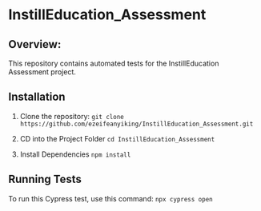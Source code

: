 # InstillEducation_Assessment

## Overview:

This repository contains automated tests for the InstillEducation Assessment project.

## Installation

1. Clone the repository:
   `git clone https://github.com/ezeifeanyiking/InstillEducation_Assessment.git`

2. CD into the Project Folder
   `cd InstillEducation_Assessment`

3. Install Dependencies
   `npm install`

## Running Tests

To run this Cypress test, use this command:
`npx cypress open`
